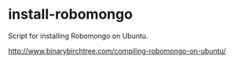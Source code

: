 install-robomongo
=================

Script for installing Robomongo on Ubuntu.

http://www.binarybirchtree.com/compiling-robomongo-on-ubuntu/
